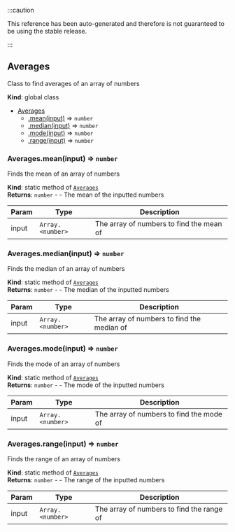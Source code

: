 :::caution

This reference has been auto-generated and therefore is not guaranteed to be using the stable release.

:::

<a name="Averages"></a>

## Averages

Class to find averages of an array of numbers

**Kind**: global class

-   [Averages](#Averages)
    -   [.mean(input)](#Averages.mean) ⇒ <code>number</code>
    -   [.median(input)](#Averages.median) ⇒ <code>number</code>
    -   [.mode(input)](#Averages.mode) ⇒ <code>number</code>
    -   [.range(input)](#Averages.range) ⇒ <code>number</code>

<a name="Averages.mean"></a>

### Averages.mean(input) ⇒ <code>number</code>

Finds the mean of an array of numbers

**Kind**: static method of [<code>Averages</code>](#Averages)  
**Returns**: <code>number</code> - - The mean of the inputted numbers

| Param | Type                              | Description                              |
| ----- | --------------------------------- | ---------------------------------------- |
| input | <code>Array.&lt;number&gt;</code> | The array of numbers to find the mean of |

<a name="Averages.median"></a>

### Averages.median(input) ⇒ <code>number</code>

Finds the median of an array of numbers

**Kind**: static method of [<code>Averages</code>](#Averages)  
**Returns**: <code>number</code> - - The median of the inputted numbers

| Param | Type                              | Description                                |
| ----- | --------------------------------- | ------------------------------------------ |
| input | <code>Array.&lt;number&gt;</code> | The array of numbers to find the median of |

<a name="Averages.mode"></a>

### Averages.mode(input) ⇒ <code>number</code>

Finds the mode of an array of numbers

**Kind**: static method of [<code>Averages</code>](#Averages)  
**Returns**: <code>number</code> - - The mode of the inputted numbers

| Param | Type                              | Description                              |
| ----- | --------------------------------- | ---------------------------------------- |
| input | <code>Array.&lt;number&gt;</code> | The array of numbers to find the mode of |

<a name="Averages.range"></a>

### Averages.range(input) ⇒ <code>number</code>

Finds the range of an array of numbers

**Kind**: static method of [<code>Averages</code>](#Averages)  
**Returns**: <code>number</code> - - The range of the inputted numbers

| Param | Type                              | Description                               |
| ----- | --------------------------------- | ----------------------------------------- |
| input | <code>Array.&lt;number&gt;</code> | The array of numbers to find the range of |
